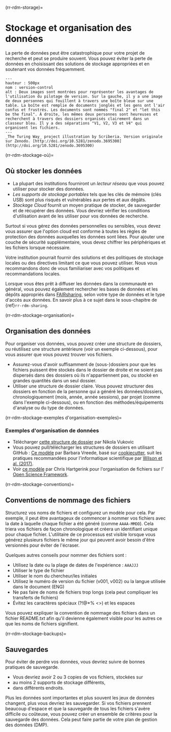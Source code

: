 (rr-rdm-storage)=
# Stockage et organisation des données

La perte de données peut être catastrophique pour votre projet de recherche et peut se produire souvent. Vous pouvez éviter la perte de données en choisissant des solutions de stockage appropriées et en soutenant vos données fréquemment.

```{figure} ../../figures/version-control.jpg
---
hauteur : 500px
nom : version-control
alt : Deux images sont montrées pour représenter les avantages de l'utilisation du pilotage de version. Sur la gauche, il y a une image de deux personnes qui fouillent à travers une boîte bleue sur une table. La boîte est remplie de documents jonglés et les gens ont l'air confus et frustrés. Les documents sont nommés "final 2" et "let this be the final". À droite, les mêmes deux personnes sont heureuses et recherchent à travers des dossiers organisés clairement dans un classeur bleu. Il y a des séparations "V1, V2, V3 et V4" qui organisent les fichiers.
---
_The Turing Way_ project illustration by Scriberia. Version originale sur Zenodo. [http://doi.org/10.5281/zenodo.3695300](http://doi.org/10.5281/zenodo.3695300)
```

(rr-rdm-stockage-où)=
## Où stocker les données

- La plupart des institutions fourniront un _lecteur réseau_ que vous pouvez utiliser pour stocker des données.
- _Les supports de stockage portables_ tels que les clés de mémoire (clés USB) sont plus risqués et vulnérables aux pertes et aux dégâts.
- _Stockage Cloud_ fournit un moyen pratique de stocker, de sauvegarder et de récupérer des données. Vous devriez vérifier les conditions d'utilisation avant de les utiliser pour vos données de recherche.

Surtout si vous gérez des données personnelles ou sensibles, vous devez vous assurer que l'option cloud est conforme à toutes les règles de protection des données auxquelles les données sont liées. Pour ajouter une couche de sécurité supplémentaire, vous devez chiffrer les périphériques et les fichiers lorsque nécessaire.

Votre institution pourrait fournir des solutions et des politiques de stockage locales ou des directives limitant ce que vous pouvez utiliser. Nous vous recommandons donc de vous familiariser avec vos politiques et recommandations locales.

Lorsque vous êtes prêt à diffuser les données dans la communauté en général, vous pouvez également rechercher les bases de données et les dépôts appropriés dans [FAIRsharing](https://fairsharing.org/databases), selon votre type de données et le type d'accès aux données. En savoir plus à ce sujet dans le sous-chapitre de {ref}`rr-rdm-sharing`.

(rr-rdm-stockage-organisation)=
## Organisation des données

Pour organiser vos données, vous pouvez créer une structure de dossiers, ou réutilisez une structure antérieure (voir un exemple ci-dessous), pour vous assurer que vous pouvez trouver vos fichiers.

-   Assurez-vous d'avoir suffisamment de (sous-)dossiers pour que les fichiers puissent être stockés dans le dossier de droite et ne soient pas dispersés dans des dossiers où ils n'appartiennent pas, ou stocké en grandes quantités dans un seul dossier.
-   Utiliser une structure de dossier claire. Vous pouvez structurer des dossiers en fonction de la personne qui a généré les données/dossiers, chronologiquement (mois, année, année sessions), par projet (comme dans l'exemple ci-dessous), ou en fonction des méthodes/équipements d'analyse ou du type de données.

(rr-rdm-stockage-exemples d'organisation-exemples)=
### Exemples d'organisation de données

- Télécharger [cette structure de dossier](http://nikola.me/folder_structure.html) par Nikola Vukovic
- Vous pouvez pull/télécharger les structures de dossiers en utilisant GitHub : [Ce modèle](https://github.com/bvreede/good-enough-project) par Barbara Vreede, basé sur [cookiecutter](https://github.com/cookiecutter/cookiecutter), suit les pratiques recommandées pour l'informatique scientifique par [Wilson et al. (2017)](https://doi.org/10.1371/journal.pcbi.1005510).
- Voir [ce modèle](https://osf.io/4sdn3/) par Chris Hartgerink pour l'organisation de fichiers sur l' [Open Science Framework](https://osf.io/).

(rr-rdm-stockage-conventions)=
## Conventions de nommage des fichiers

Structurez vos noms de fichiers et configurez un modèle pour cela. Par exemple, il peut être avantageux de commencer à nommer vos fichiers avec la date à laquelle chaque fichier a été généré (comme `AAAA-MMDD`). Cela triera vos fichiers de façon chronologique et créera un identifiant unique pour chaque fichier. L'utilitaire de ce processus est visible lorsque vous générez plusieurs fichiers le même jour qui peuvent avoir besoin d'être versionnés pour éviter de l'écraser.


Quelques autres conseils pour nommer des fichiers sont :
- Utilisez la date ou la plage de dates de l'expérience : `AAAJJJ`
- Utiliser le type de fichier
- Utiliser le nom du chercheur/les initiales
- Utilisez le numéro de version du fichier (v001, v002) ou la langue utilisée dans le document (ENG)
- Ne pas faire de noms de fichiers trop longs (cela peut compliquer les transferts de fichiers)
- Évitez les caractères spéciaux (?\!@\*%<unk> <>) et les espaces

Vous pouvez expliquer la convention de nommage des fichiers dans un fichier README.txt afin qu'il devienne également visible pour les autres ce que les noms de fichiers signifient.

(rr-rdm-stockage-backups)=
## Sauvegardes

Pour éviter de perdre vos données, vous devriez suivre de bonnes pratiques de sauvegarde.

- Vous devriez avoir 2 ou 3 copies de vos fichiers, stockées sur
- au moins 2 supports de stockage différents,
- dans différents endroits.

Plus les données sont importantes et plus souvent les jeux de données changent, plus vous devriez les sauvegarder. Si vos fichiers prennent beaucoup d'espace et que la sauvegarde de tous les fichiers s'avère difficile ou coûteuse, vous pouvez créer un ensemble de critères pour la sauvegarde des données. Cela peut faire partie de votre plan de gestion des données (DMP).

